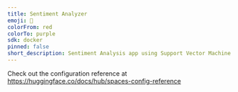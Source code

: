 ```yaml
---
title: Sentiment Analyzer
emoji: 🏢
colorFrom: red
colorTo: purple
sdk: docker
pinned: false
short_description: Sentiment Analysis app using Support Vector Machine and Naiv
---
```


Check out the configuration reference at https://huggingface.co/docs/hub/spaces-config-reference
